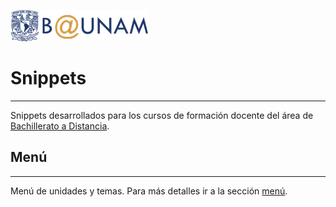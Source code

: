 ![alt text](images/b-unam.png "B@UNAM") 
# Snippets 
___
Snippets desarrollados para los cursos de formación docente del área de [Bachillerato a Distancia](http://www.bunam.unam.mx/).

## Menú
___
Menú de unidades y temas. Para más detalles ir a la sección [menú](menu/README.md).